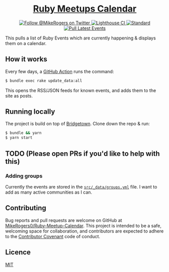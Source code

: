<h1 align="center">
  <a href="https://ruby-meetup-calendar.mikerogers.io/">Ruby Meetups Calendar</a>
</h1>


<p align="center">
  <a target="_blank" href="https://twitter.com/MikeRogers0">
    <img src="https://img.shields.io/twitter/follow/MikeRogers0?label=Follow%20%40MikeRogers0%20For%20Updates&style=social" alt="Follow @MikeRogers on Twitter" style="max-width:100%;">
  </a>
  <a target="_blank" href="https://github.com/MikeRogers0/Ruby-Meetup-Calendar/actions/workflows/lighthouse.yml">
    <img src="https://github.com/MikeRogers0/Ruby-Meetup-Calendar/actions/workflows/lighthouse.yml/badge.svg" alt="Lighthouse CI" style="max-width:100%;">
  </a>
  <a target="_blank" href="https://github.com/MikeRogers0/Ruby-Meetup-Calendar/actions/workflows/standard.yml">
    <img src="https://github.com/MikeRogers0/Ruby-Meetup-Calendar/actions/workflows/standard.yml/badge.svg" alt="Standard">
  </a>
  <a target="_blank" href="https://github.com/MikeRogers0/Ruby-Meetup-Calendar/actions/workflows/pull-latest-events.yml">
    <img src="https://github.com/MikeRogers0/Ruby-Meetup-Calendar/actions/workflows/pull-latest-events.yml/badge.svg" alt="Pull Latest Events">
  </a>
</p>

This pulls a list of Ruby Events which are currently happening & displays them on a calendar.

## How it works

Every few days, a [GitHub Action](https://github.com/MikeRogers0/Ruby-Meetup-Calendar/blob/main/.github/workflows/pull-latest-events.yml) runs the command:

```bash
$ bundle exec rake update_data:all
```

This opens the RSS/JSON feeds for known events, and adds them to the site as posts.

## Running locally

The project is build on top of [Bridgetown](https://www.bridgetownrb.com/). Clone down the repo & run:

```bash
$ bundle && yarn
$ yarn start
```

## TODO (Please open PRs if you'd like to help with this)

### Adding groups

Currently the events are stored in the [`src/_data/groups.yml`](https://github.com/MikeRogers0/Ruby-Meetup-Calendar/blob/main/src/_data/groups.yml) file. I want to add as many active communities as I can.

## Contributing

Bug reports and pull requests are welcome on GitHub at [MikeRogers0/Ruby-Meetup-Calendar](https://github.com/MikeRogers0/Ruby-Meetup-Calendar). This project is intended to be a safe, welcoming space for collaboration, and contributors are expected to adhere to the [Contributor Covenant](http://contributor-covenant.org) code of conduct.

## Licence

[MIT](https://opensource.org/licenses/MIT)
